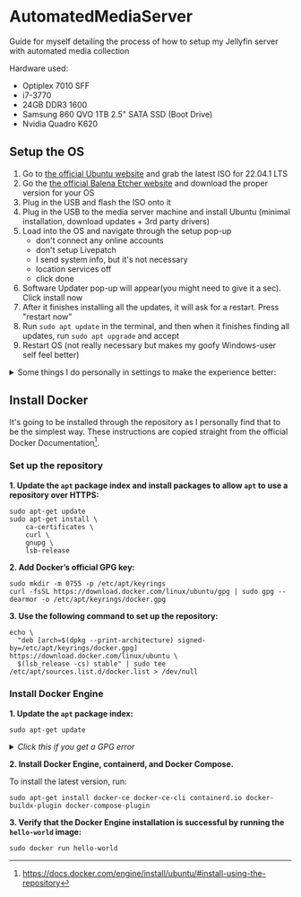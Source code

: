 # AutomatedMediaServer
Guide for myself detailing the process of how to setup my Jellyfin server with automated media collection

Hardware used: 
- Optiplex 7010 SFF
- i7-3770
- 24GB DDR3 1600
- Samsung 860 QVO 1TB 2.5" SATA SSD (Boot Drive)
- Nvidia Quadro K620

## Setup the OS
1. Go to [the official Ubuntu website](https://ubuntu.com/download/desktop) and grab the latest ISO for 22.04.1 LTS 
2. Go the [the official Balena Etcher website](https://www.balena.io/etcher#download-etcher) and download the proper version for your OS
3. Plug in the USB and flash the ISO onto it
4. Plug in the USB to the media server machine and install Ubuntu (minimal installation, download updates + 3rd party drivers)
5. Load into the OS and navigate through the setup pop-up
    - don't connect any online accounts
    - don't setup Livepatch
    - I send system info, but it's not necessary
    - location services off
    - click done
6. Software Updater pop-up will appear(you might need to give it a sec). Click install now
7. After it finishes installing all the updates, it will ask for a restart. Press "restart now"
8. Run ```sudo apt update``` in the terminal, and then when it finishes finding all updates, run ```sudo apt upgrade``` and accept
9. Restart OS (not really necessary but makes my goofy Windows-user self feel better)

<details><summary>Some things I do personally in settings to make the experience better:</summary>
<p>
    
- Go in Appearance and switch it to dark
- Go in Background and change it to something darker 
- Go in Power and change Screen Blank to 15 minutes or never 
- Go in Displays, Night Light at the top, Turn Night Light on, swap to Manual Schedule, and change the times to the same number to make it always enabled 
- Go into Date & Time and change Time Format to AM/PM 
- Go into About and make sure all my hardware shows up
</p>
</details>

## Install Docker
It's going to be installed through the repository as I personally find that to be the simplest way. These instructions are copied straight from the official Docker Documentation[^1].

### Set up the repository

**1\. Update the `apt` package index and install packages to allow `apt` to use a repository over HTTPS:**

    sudo apt-get update
    sudo apt-get install \
        ca-certificates \
        curl \
        gnupg \
        lsb-release

**2\. Add Docker’s official GPG key:**

    sudo mkdir -m 0755 -p /etc/apt/keyrings
    curl -fsSL https://download.docker.com/linux/ubuntu/gpg | sudo gpg --dearmor -o /etc/apt/keyrings/docker.gpg

**3\. Use the following command to set up the repository:**

    echo \
      "deb [arch=$(dpkg --print-architecture) signed-by=/etc/apt/keyrings/docker.gpg] https://download.docker.com/linux/ubuntu \
      $(lsb_release -cs) stable" | sudo tee /etc/apt/sources.list.d/docker.list > /dev/null

### Install Docker Engine

**1\. Update the `apt` package index:**

    sudo apt-get update
    
_<details><summary>Click this if you get a GPG error</summary>_
<p>
Your default umask may be incorrectly configured, preventing detection of the repository public key file. Try granting read permission for the Docker public key file before updating the package index:

    sudo chmod a+r /etc/apt/keyrings/docker.gpg
    sudo apt-get update

</p>
</details>

**2\. Install Docker Engine, containerd, and Docker Compose.**

To install the latest version, run:
    
    sudo apt-get install docker-ce docker-ce-cli containerd.io docker-buildx-plugin docker-compose-plugin

**3\. Verify that the Docker Engine installation is successful by running the `hello-world` image:**

    sudo docker run hello-world

[^1]: https://docs.docker.com/engine/install/ubuntu/#install-using-the-repository
